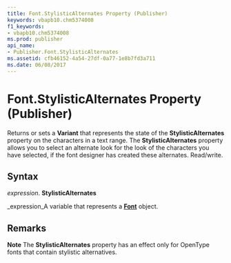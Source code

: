 ```yaml
---
title: Font.StylisticAlternates Property (Publisher)
keywords: vbapb10.chm5374008
f1_keywords:
- vbapb10.chm5374008
ms.prod: publisher
api_name:
- Publisher.Font.StylisticAlternates
ms.assetid: cfb46152-4a54-27df-0a77-1e8b7fd3a711
ms.date: 06/08/2017
---
```



# Font.StylisticAlternates Property (Publisher)

Returns or sets a  **Variant** that represents the state of the **StylisticAlternates** property on the characters in a text range. The **StylisticAlternates** property allows you to select an alternate look for the look of the characters you have selected, if the font designer has created these alternates. Read/write.


## Syntax

 _expression_. **StylisticAlternates**

 _expression_A variable that represents a  **[Font](Publisher.Font.md)** object.


## Remarks


 **Note**  The  **StylisticAlternates** property has an effect only for OpenType fonts that contain stylistic alternatives.


